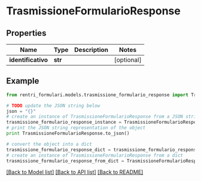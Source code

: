 # TrasmissioneFormularioResponse


## Properties
Name | Type | Description | Notes
------------ | ------------- | ------------- | -------------
**identificativo** | **str** |  | [optional] 

## Example

```python
from rentri_formulari.models.trasmissione_formulario_response import TrasmissioneFormularioResponse

# TODO update the JSON string below
json = "{}"
# create an instance of TrasmissioneFormularioResponse from a JSON string
trasmissione_formulario_response_instance = TrasmissioneFormularioResponse.from_json(json)
# print the JSON string representation of the object
print TrasmissioneFormularioResponse.to_json()

# convert the object into a dict
trasmissione_formulario_response_dict = trasmissione_formulario_response_instance.to_dict()
# create an instance of TrasmissioneFormularioResponse from a dict
trasmissione_formulario_response_from_dict = TrasmissioneFormularioResponse.from_dict(trasmissione_formulario_response_dict)
```
[[Back to Model list]](../README.md#documentation-for-models) [[Back to API list]](../README.md#documentation-for-api-endpoints) [[Back to README]](../README.md)


